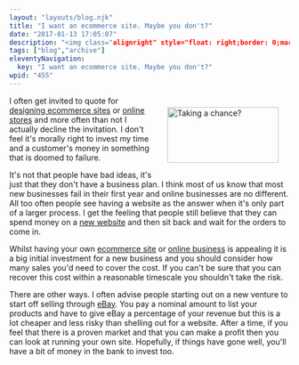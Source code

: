 ```yaml
---
layout: "layouts/blog.njk"
title: "I want an ecommerce site. Maybe you don't?"
date: "2017-01-13 17:05:07"
description: "<img class="alignright" style="float: right;border: 0;margin: 20px" src="http://www"
tags: ["blog","archive"]
eleventyNavigation:
  key: "I want an ecommerce site. Maybe you don't?"
wpid: "455"
---
```

<img class="alignright" style="float: right;border: 0;margin: 20px" src="http://www.chris-smith-web.com/wp/wp-content/uploads/2008/12/dice1.jpg" alt="Taking a chance?" width="200" height="100" />I often get invited to quote for <a href="http://www.chris-smith-web.com/wp" target="_self">designing ecommerce sites</a> or <a href="http://www.chris-smith-web.com/wp" target="_self">online stores</a> and more often than not I actually decline the invitation. I don't feel it's morally right to invest my time and a customer's money in something that is doomed to failure.

It's not that people have bad ideas, it's just that they don't have a business plan. I think most of us know that most new businesses fail in their first year and online businesses are no different. All too often people see having a website as the answer when it's only part of a larger process. I get the feeling that people still believe that they can spend money on a <a href="http://www.chris-smith-web.com/wp" target="_self">new website</a> and then sit back and wait for the orders to come in.

Whilst having your own <a href="http://www.chris-smith-web.com/wp" target="_self">ecommerce site</a> or <a href="http://www.chris-smith-web.com/wp" target="_self">online business</a> is appealing it is a big initial investment for a new business and you should consider how many sales you'd need to cover the cost. If you can't be sure that you can recover this cost within a reasonable timescale you shouldn't take the risk.

There are other ways. I often advise people starting out on a new venture to start off selling through <a href="http://www.ebay.co.uk" target="_blank">eBay</a>. You pay a nominal amount to list your products and have to give eBay a percentage of your revenue but this is a lot cheaper and less risky than shelling out for a website. After a time, if you feel that there is a proven market and that you can make a profit then you can look at running your own site. Hopefully, if things have gone well, you'll have a bit of money in the bank to invest too.